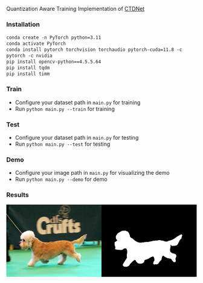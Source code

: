 Quantization Aware Training Implementation of [CTDNet](https://dl.acm.org/doi/abs/10.1145/3474085.3475494)

### Installation

```
conda create -n PyTorch python=3.11
conda activate PyTorch
conda install pytorch torchvision torchaudio pytorch-cuda=11.8 -c pytorch -c nvidia
pip install opencv-python==4.5.5.64
pip install tqdm
pip install timm
```

### Train

* Configure your dataset path in `main.py` for training
* Run `python main.py --train` for training

### Test

* Configure your dataset path in `main.py` for testing
* Run `python main.py --test` for testing

### Demo

* Configure your image path in `main.py` for visualizing the demo
* Run `python main.py --demo` for demo

### Results

![Alt Text](./demo/demo.jpg)

